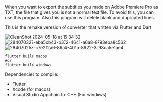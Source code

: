 When you want to export the subtitles you made on Adobe Premiere Pro as TXT, the file that gives you is not a normal text file. To avoid this, you can use this program.
Also this program will delete blank and duplicated lines.

This is the remake veresion of converter that written via Flutter and Dart 

![CleanShot 2024-05-18 at 16 34 32](https://github.com/ErenEksen/FlutterPremiereTXTtoTextConverter/assets/97560144/0994c6db-85d6-479b-8fd1-17d32e727ff9)
![284070327-eba5cb43-b372-4641-a6a8-8793eba8c562](https://github.com/ErenEksen/FlutterPremiereTXTtoTextConverter/assets/97560144/eb0662d8-cfe5-49ca-9f35-144c4dfc1f21)
![284070258-c7e2f2a6-86a4-401a-8922-3a93ca5e1ae4](https://github.com/ErenEksen/FlutterPremiereTXTtoTextConverter/assets/97560144/ebc0096e-96f2-4f07-adf0-b7d1a29f5536)

```
flutter build macos
#or
flutter build windows
```
Dependencies to compile:
- Flutter
- Xcode (for macos)
- Visual Studio Appchain for C++ (For windows)




